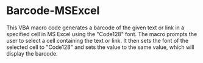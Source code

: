 # Barcode-MSExcel
This VBA macro code generates a barcode of the given text or link in a specified cell in MS Excel using the "Code128" font. The macro prompts the user to select a cell containing the text or link. It then sets the font of the selected cell to "Code128" and sets the value to the same value, which will display the barcode.

